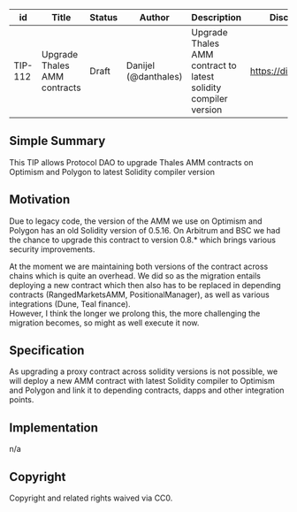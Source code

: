 | id | Title | Status | Author | Description | Discussions to | Created |
| ----------- | ----------- | ----------- | ----------- | ----------- | ----------- | ----------- |
| TIP-112 | Upgrade Thales AMM contracts | Draft | Danijel (@danthales) | Upgrade Thales AMM contract to latest solidity compiler version| https://discord.gg/thales | 2022-12-07
 
## Simple Summary
 
This TIP allows Protocol DAO to upgrade Thales AMM contracts on Optimism and Polygon to latest Solidity compiler version
 
## Motivation
 
Due to legacy code, the version of the AMM we use on Optimism and Polygon has an old Solidity version of 0.5.16. 
On Arbitrum and BSC we had the chance to upgrade this contract to version 0.8.* which brings various security improvements. 

At the moment we are maintaining both versions of the contract across chains which is quite an overhead. We did so as the migration entails deploying a new contract which then also has to be replaced in depending contracts (RangedMarketsAMM, PositionalManager), as well as various integrations (Dune, Teal finance).  
However, I think the longer we prolong this, the more challenging the migration becomes, so might as well execute it now.  
 
## Specification
 
As upgrading a proxy contract across solidity versions is not possible, we will deploy a new AMM contract with latest Solidity compiler to Optimism and Polygon and link it to depending contracts, dapps and other integration points.  
 
## Implementation
 
n/a
 
## Copyright
 
Copyright and related rights waived via CC0.

